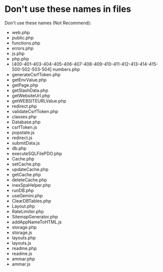 # Don't use these names in files

Don't use these names (Not Recommend):

* web.php
* public.php
* functions.php
* errors.php
* js.php
* php.php
* \[400-401-403-404-405-406-407-408-409-410-411-412-413-414-415-500-502-503-504] numbers.php
* generateCsrfToken.php
* getEnvValue.php
* getPage.php
* getSlashData.php
* getWebsiteUrl.php
* getWEBSITEURLValue.php
* redirect.php
* validateCsrfToken.php
* classes.php
* Database.php
* csrfToken.js
* popstate.js
* redirect.js
* submitData.js
* db.php
* executeSQLFilePDO.php
* Cache.php
* setCache.php
* updateCache.php
* getCache.php
* deleteCache.php
* inexSpaHelper.php
* runDB.php
* useGemini.php
* ClearDBTables.php
* Layout.php
* RateLimiter.php
* SitemapGenerator.php
* addAppNameToHTML.js
* storage.php
* storage.js
* layouts.php
* layouts.js
* readme.php
* readme.js
* ammar.php
* ammar.js
